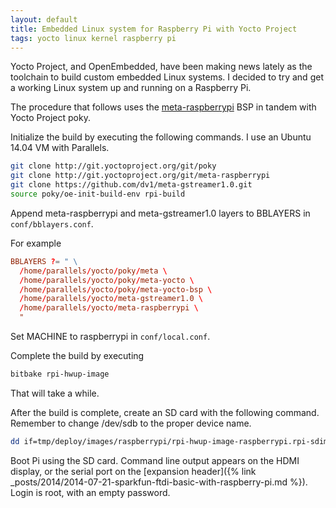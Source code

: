 ```yaml
---
layout: default
title: Embedded Linux system for Raspberry Pi with Yocto Project
tags: yocto linux kernel raspberry pi
---
```


Yocto Project, and OpenEmbedded, have been making news lately as the toolchain to build custom embedded Linux systems. I decided to try and get a working Linux system up and running on a Raspberry Pi.

The procedure that follows uses the [meta-raspberrypi](https://github.com/agherzan/meta-raspberrypi) BSP in tandem with Yocto Project poky.

Initialize the build by executing the following commands. I use an Ubuntu 14.04 VM with Parallels.

```bash
git clone http://git.yoctoproject.org/git/poky
git clone http://git.yoctoproject.org/git/meta-raspberrypi
git clone https://github.com/dv1/meta-gstreamer1.0.git
source poky/oe-init-build-env rpi-build
```

Append meta-raspberrypi and meta-gstreamer1.0 layers to BBLAYERS in `conf/bblayers.conf`.

For example

```conf
BBLAYERS ?= " \
  /home/parallels/yocto/poky/meta \
  /home/parallels/yocto/poky/meta-yocto \
  /home/parallels/yocto/poky/meta-yocto-bsp \
  /home/parallels/yocto/meta-gstreamer1.0 \
  /home/parallels/yocto/meta-raspberrypi \
  "
```

Set MACHINE to raspberrypi in `conf/local.conf`.

Complete the build by executing

```bash
bitbake rpi-hwup-image
```

That will take a while.

After the build is complete, create an SD card with the following command. Remember to change /dev/sdb to the proper device name.

```bash
dd if=tmp/deploy/images/raspberrypi/rpi-hwup-image-raspberrypi.rpi-sdimg of=/dev/sdb
```

Boot Pi using the SD card. Command line output appears on the HDMI display, or the serial port on the [expansion header]({% link _posts/2014/2014-07-21-sparkfun-ftdi-basic-with-raspberry-pi.md %}). Login is root, with an empty password.
